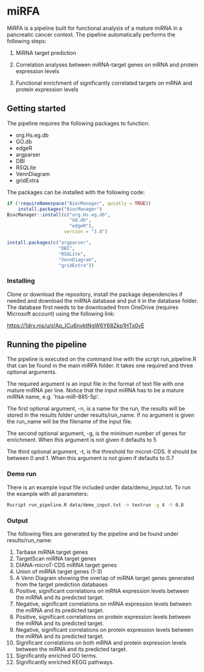 # miRFA

MiRFA is a pipeline built for functional analysis of a mature miRNA in a pancreatic cancer context. The pipeline automatically performs the following steps:

1) MiRNA target prediction


2) Correlation analyses between miRNA-target genes on mRNA and protein expression levels

3) Functional enrichment of significantly correlated targets on mRNA and protein expression levels

## Getting started

The pipeline requires the following packages to function:

- org.Hs.eg.db
- GO.db
- edgeR
- argparser
- DBI
- RSQLite
- VennDiagram
- gridExtra

The packages can be installed with the following code:
``` R
if (!requireNamespace("BiocManager", quietly = TRUE))
    install.packages("BiocManager")
BiocManager::install(c("org.Hs.eg.db",
                       "GO.db",
                       "edgeR"),
                     version = "3.8")
```

```R
install.packages(c("argparser",
                   "DBI",
                   "RSQLite",
                   "VennDiagram",
                   "gridExtra"))
```

### Installing

Clone or download the repository, install the package dependencies if needed and download the miRNA database and put it in the database folder. The database first needs to be downloaded from OneDrive (requires Microsoft account) using the following link:

https://1drv.ms/u/s!Ap_ICu6nvktNgW6Y68Zkp1HTx0vE

## Running the pipeline
The pipeline is executed on the command line with the script run_pipeline.R that can be found in the main miRFA folder.
It takes one required and three optional arguments.

The required argument is an input file in the format of text file with one mature miRNA per line.  Notice that the input miRNA has to be a mature miRNA name, e.g. 'hsa-miR-885-5p'.

The first optional argument, -n,  is a name for the run, the results will be stored in the results folder under results/run_name. If no argument is given the run_name will be the filename of the input file.

The second optional argument, -g, is the minimum number of genes for enrichment. When this argument is not given it defaults to 5

The third optional argument, -t, is the threshold for microt-CDS. It should be between 0 and 1. When this argument is not given if defaults to 0.7

### Demo run

There is an example input file included under data/demo_input.txt. To run the example with all parameters:

```bash
Rscript run_pipeline.R data/demo_input.txt -n testrun -g 4 -t 0.8
```

### Output

The following files are generated by the pipeline and be found under results/run_name:

1. Tarbase miRNA target genes
2. TargetScan miRNA target genes
3. DIANA-microT-CDS miRNA target genes
4. Union of miRNA target genes (1-3)
5. A Venn Diagram showing the overlap of miRNA target genes generated from the target prediction databases
6. Positive, significant correlations on mRNA expression levels between the miRNA and its predicted target.
7. Negative, significant correlations on mRNA expression levels between the miRNA and its predicted target.
8. Positive, significant correlations on protein expression levels between the miRNA and its predicted target.
9. Negative, significant correlations on protein expression levels between the miRNA and its predicted target.
10. Significant correlations on both mRNA and protein expression levels between the miRNA and its predicted target.
11. Significantly enriched GO terms.
12. Significantly enriched KEGG pathways.
